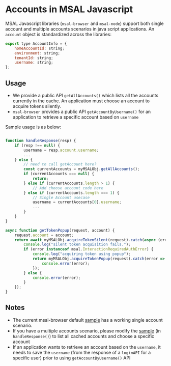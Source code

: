 # Accounts in MSAL Javascript

MSAL Javascript libraries (`msal-browser` and `msal-node`) support both single account and multiple accounts scenarios in java script applications. An `account` object is standardized across the libraries:

```javascript
export type AccountInfo = {
    homeAccountId: string;
    environment: string;
    tenantId: string;
    username: string;
};
```

## Usage

* We provide a public API `getAllAccounts()` which lists all the accounts currently in the cache. An application must choose an account to acquire tokens silently.
* `msal-browser` provides a public API `getAccountByUsername()` for an application to retrieve a specific account based on `username`

Sample usage is as below:

``` javascript

function handleResponse(resp) {
    if (resp !== null) {
        username = resp.account.username;
        ...
    } else {
        // need to call getAccount here?
        const currentAccounts = myMSALObj.getAllAccounts();
        if (currentAccounts === null) {
            return;
        } else if (currentAccounts.length > 1) {
            // Add choose account code here
        } else if (currentAccounts.length === 1) {
            // Single Account usecase
            username = currentAccounts[0].username;
            ...
        }
    }
}

async function getTokenPopup(request, account) {
    request.account = account;
    return await myMSALObj.acquireTokenSilent(request).catch(async (error) => {
        console.log("silent token acquisition fails.");
        if (error instanceof msal.InteractionRequiredAuthError) {
            console.log("acquiring token using popup");
            return myMSALObj.acquireTokenPopup(request).catch(error => {
                console.error(error);
            });
        } else {
            console.error(error);
        }
    });
}
```

## Notes

* The current msal-browser default [sample](../../samples/msal-browser-samples/VanillaJSTestApp2.0) has a working single account scenario.
* If you have a multiple accounts scenario, please modify the [sample](../../samples/msal-browser-samples/VanillaJSTestApp2.0/app/default/auth.js) (in `handleResponse()`) to list all cached accounts and choose a specific account
* If an application wants to retrieve an account based on the `username`, it needs to save the `username` (from the response of a `loginAPI` for a specific user) prior to using `getAccountByUsername()` API
